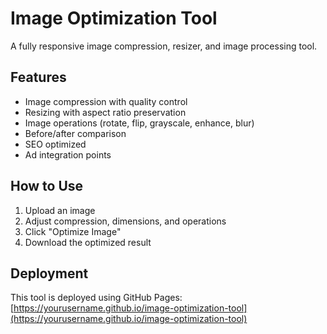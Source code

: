 # Image Optimization Tool

A fully responsive image compression, resizer, and image processing tool.

## Features
- Image compression with quality control
- Resizing with aspect ratio preservation
- Image operations (rotate, flip, grayscale, enhance, blur)
- Before/after comparison
- SEO optimized
- Ad integration points

## How to Use
1. Upload an image
2. Adjust compression, dimensions, and operations
3. Click "Optimize Image"
4. Download the optimized result

## Deployment
This tool is deployed using GitHub Pages: [https://yourusername.github.io/image-optimization-tool](https://yourusername.github.io/image-optimization-tool)